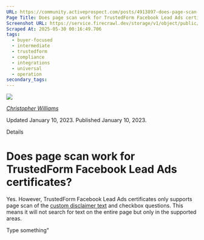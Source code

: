 ```yaml
---
URL: https://community.activeprospect.com/posts/4913897-does-page-scan-work-for-trustedform-facebook-lead-ads-certificates
Page Title: Does page scan work for TrustedForm Facebook Lead Ads certificates?
Screenshot URL: https://service.firecrawl.dev/storage/v1/object/public/media/screenshot-066a0711-620b-4d00-9a8e-cbb4a4890dca.png
Scraped At: 2025-05-30 00:16:49.706
tags:
  - buyer-focused
  - intermediate
  - trustedform
  - compliance
  - integrations
  - universal
  - operation
secondary_tags:
---
```


[![](https://content2.bloomfire.com/avatars/users/1405246/thumb/thumbnail.png?f=1620827893&Expires=1748567803&Signature=Bt55HN25XZWO9V-U7WUPhmEAWKl6ey-56RDeLlb5aW0taM-a6yREOlodfDgy5N9n3YFiaOy9qSm2dywLlFhfJJw3NzWsWBVvE0osc5a5JVIawonzZpiq-699IUzBDZ-h1eP7wQ4ioLOR3PlAFh5PMiaTLSOHLrykFMWhulUyiOc8Ju8i4W9oGRsr2UFJqHboz26PITyX6dpUQaubvfce4M0q1VWwNkuGoFZPG6NavRF~QzTR3EsT57RxXm2WZYNnpqVi8YgQhsBrRiIwd8Zk9iAolxRyzd6HWo4Ff0x-G7jggvoUNCjmFESNHU~htfBis1nYMthootdrR9RxUYbUug__&Key-Pair-Id=APKAIDFCFZ2UHE5LPIUA)](https://community.activeprospect.com/memberships/7846678-christopher-williams)

[_Christopher Williams_](https://community.activeprospect.com/memberships/7846678-christopher-williams)

Updated January 10, 2023. Published January 10, 2023.

Details

# Does page scan work for TrustedForm Facebook Lead Ads certificates?

Yes. However, TrustedForm Facebook Lead Ads certificates only supports page scan of the [custom disclaimer text](https://www.facebook.com/business/help/1550411888622740) and checkbox questions. This means it will not search for text on the entire page but only in the supported areas.

Type something"

